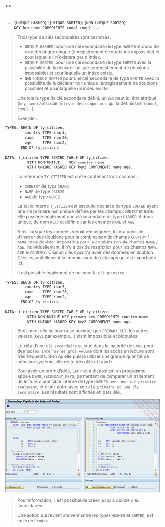# **``**

```JS
... {UNIQUE HASHED}|{UNIQUE SORTED}|{NON-UNIQUE SORTED}
    KEY key_name COMPONENTS comp1 comp2 ...
```

> Trois type de clés secondaires sont permises :
>
> - `UNIQUE HASHED`: pour une clé secondaire de type `HASHED` et donc de caractéristique unique (enregistrement de doublons impossible) et pour laquelle il n'existera pas d'index.
> - `UNIQUE SORTED`: pour une clé secondaire de type `SORTED` avec la possibilité de la déclarer unique (enregistrement de doublons impossible) et pour laquelle un index existe.
> - `NON-UNIQUE SORTED` pour une clé secondaire de type `SORTED` avec la possibilité de la déclarer non unique (enregistrement de doublons possible) et pour laquelle un index existe.
>
> Une fois le type de clé secondaire défini, un `nom` peut lui être attribué (`key_name`) ainsi que la `liste des composants` qui la définissent (`comp1`, `comp2`...).
>
> Exemple :

```JS
TYPES: BEGIN OF ty_citizen,
         country TYPE char3,
         name    TYPE char20,
         age     TYPE numc2,
       END OF ty_citizen.

DATA: t_citizen TYPE SORTED TABLE OF ty_citizen
          WITH NON-UNIQUE    KEY country name
          WITH UNIQUE HASHED KEY key2 COMPONENTS name age.
```

> La référence `TY_CITIZEN` est créée contenant trois champs :
>
> - `COUNTRY` de type `CHAR3`
> - `NAME` de type `CHAR20`
> - `AGE` de type `NUMC2`
>
> La table interne `T_CITIZEN` est enseuite déclarée de type `SORTED` ayant une clé primaire non unique définie par les champs `COUNTRY` et `NAME`. Elle possède également une clé secondaire de type `HASHED` et donc unique, de nom `KEY3` et définie par les champs `NAME` et `AGE`.
>
> Ainsi, lorsque les données seront renseignées, il sera possible d’insérer des doublons pour la combinaison de champs `COUNTRY` / `NAME`, mais doublon impossible pour la combinaison de champs `NAME` / `AGE`. Individuellement, il n’y a pas de restriction pour les champs `NAME`, `AGE` et `COUNTRY`. Chacun d’eux pourra avoir des données en doublon. C’est essentiellement la combinaison des champs qui est importante ici.
>
> Il est possible également de nommer la `clé primaire` :

```JS
TYPES: BEGIN OF ty_citizen,
         country TYPE char3,
         name    TYPE char20,
         age     TYPE numc2,
       END OF ty_citizen.

DATA: t_citizen TYPE SORTED TABLE OF ty_citizen
          WITH NON-UNIQUE KEY primary_key COMPONENTS country name
          WITH UNIQUE HASHED KEY key2 COMPONENTS name age.
```

> Seulement elle ne pourra se nommer que `PRIMARY_KEY`, les autres valeurs (`key1` par exemple...) étant impossibles et bloquées.
>
> Le `rôle` d’une `clé secondaire` se joue dans la majorité des cas pour des `tables internes de gros volume` dont les accès en lecture sont très fréquents. Bien qu’elle puisse utiliser une grande quantité de mémoire système, elle reste très utile et rapide.
>
> Pour avoir un ordre d’idée, `SAP` met à disposition un programme appelé `DEMO_SECONDARY_KEYS`, permettant de comparer un traitement de lecture d’une table interne de type `HASHED avec une clé primaire seulement`, et d’une autre avec une `clé primaire et une clé secondaire`. Les résultats sont affichés en parallèle.

![](../00_Ressources/07_07_01.png)

> Pour information, il est possible de créer jusqu’à quinze clés secondaires.
>
> Une notion qui revient souvent entre les types `HASHED` et `SORTED`, est celle de l’`index`.
